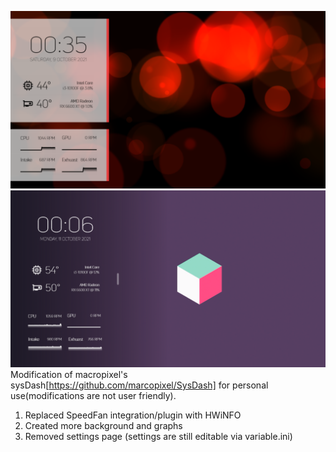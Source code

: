 ![Modified Screenshot](/screenshot.png?raw=true "Modified Screenshot")
![Modified Screenshot 2](/screenshot2.png?raw=true "Modified Screenshot 2")
Modification of macropixel's sysDash[https://github.com/marcopixel/SysDash] for personal use(modifications are not user friendly). 
1. Replaced SpeedFan integration/plugin with HWiNFO
2. Created more background and graphs
3. Removed settings page (settings are still editable via variable.ini)